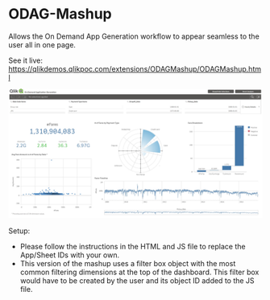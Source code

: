 # ODAG-Mashup
Allows the On Demand App Generation workflow to appear seamless to the user all in one page.

See it live: https://qlikdemos.qlikpoc.com/extensions/ODAGMashup/ODAGMashup.html 

![alt tag](https://github.com/fadyheiba/ODAG-Mashup/blob/master/ODAGMashup/Screenshot.jpg)

Setup:
- Please follow the instructions in the HTML and JS file to replace the App/Sheet IDs with your own. 
- This version of the mashup uses a filter box object with the most common filtering dimensions at the top of the dashboard. This filter box would have to be created by the user and its object ID added to the JS file.
